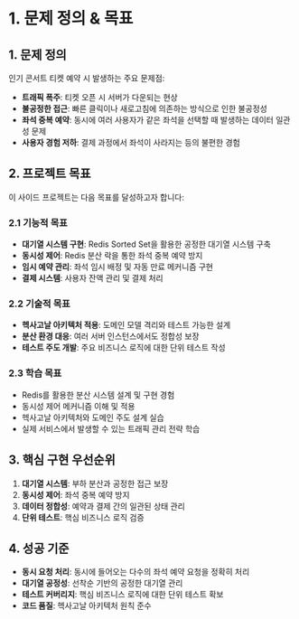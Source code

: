 # 1. 문제 정의 & 목표

## 1. 문제 정의

인기 콘서트 티켓 예약 시 발생하는 주요 문제점:

- **트래픽 폭주**: 티켓 오픈 시 서버가 다운되는 현상
- **불공정한 접근**: 빠른 클릭이나 새로고침에 의존하는 방식으로 인한 불공정성
- **좌석 중복 예약**: 동시에 여러 사용자가 같은 좌석을 선택할 때 발생하는 데이터 일관성 문제
- **사용자 경험 저하**: 결제 과정에서 좌석이 사라지는 등의 불편한 경험

## 2. 프로젝트 목표

이 사이드 프로젝트는 다음 목표를 달성하고자 합니다:

### 2.1 기능적 목표

- **대기열 시스템 구현**: Redis Sorted Set을 활용한 공정한 대기열 시스템 구축
- **동시성 제어**: Redis 분산 락을 통한 좌석 중복 예약 방지
- **임시 예약 관리**: 좌석 임시 배정 및 자동 만료 메커니즘 구현
- **결제 시스템**: 사용자 잔액 관리 및 결제 처리

### 2.2 기술적 목표

- **헥사고날 아키텍처 적용**: 도메인 모델 격리와 테스트 가능한 설계
- **분산 환경 대응**: 여러 서버 인스턴스에서도 정합성 보장
- **테스트 주도 개발**: 주요 비즈니스 로직에 대한 단위 테스트 작성

### 2.3 학습 목표

- Redis를 활용한 분산 시스템 설계 및 구현 경험
- 동시성 제어 메커니즘 이해 및 적용
- 헥사고날 아키텍처와 도메인 주도 설계 실습
- 실제 서비스에서 발생할 수 있는 트래픽 관리 전략 학습

## 3. 핵심 구현 우선순위

1. **대기열 시스템**: 부하 분산과 공정한 접근 보장
2. **동시성 제어**: 좌석 중복 예약 방지
3. **데이터 정합성**: 예약과 결제 간의 일관된 상태 관리
4. **단위 테스트**: 핵심 비즈니스 로직 검증

## 4. 성공 기준

- **동시 요청 처리**: 동시에 들어오는 다수의 좌석 예약 요청을 정확히 처리
- **대기열 공정성**: 선착순 기반의 공정한 대기열 관리
- **테스트 커버리지**: 핵심 비즈니스 로직에 대한 단위 테스트 확보
- **코드 품질**: 헥사고날 아키텍처 원칙 준수
